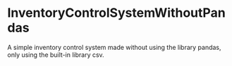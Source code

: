 # InventoryControlSystemWithoutPandas
A simple inventory control system made without using the library pandas, only using the built-in library csv.
